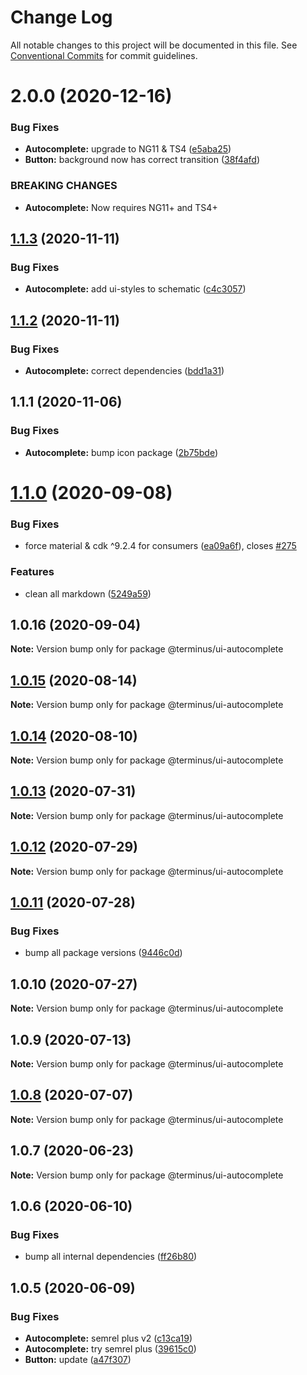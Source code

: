 # Change Log

All notable changes to this project will be documented in this file.
See [Conventional Commits](https://conventionalcommits.org) for commit guidelines.

# 2.0.0 (2020-12-16)


### Bug Fixes

* **Autocomplete:** upgrade to NG11 & TS4 ([e5aba25](https://github.com/GetTerminus/terminus-oss/commit/e5aba25c59ea7f423884bfc2b4962c2200cc4e7d))
* **Button:** background now has correct transition ([38f4afd](https://github.com/GetTerminus/terminus-oss/commit/38f4afd779813eab15ceea23b760ff5e6940c7bc))


### BREAKING CHANGES

* **Autocomplete:** Now requires NG11+ and TS4+





## [1.1.3](https://github.com/GetTerminus/terminus-oss/compare/@terminus/ui-autocomplete@1.1.2...@terminus/ui-autocomplete@1.1.3) (2020-11-11)


### Bug Fixes

* **Autocomplete:** add ui-styles to schematic ([c4c3057](https://github.com/GetTerminus/terminus-oss/commit/c4c3057bb68e2a1166d62c69305b79de2e4f9ba7))





## [1.1.2](https://github.com/GetTerminus/terminus-oss/compare/@terminus/ui-autocomplete@1.1.1...@terminus/ui-autocomplete@1.1.2) (2020-11-11)


### Bug Fixes

* **Autocomplete:** correct dependencies ([bdd1a31](https://github.com/GetTerminus/terminus-oss/commit/bdd1a31b5b1d8a89da6df08cf2a2ffd095b7d89b))





## 1.1.1 (2020-11-06)


### Bug Fixes

* **Autocomplete:** bump icon package ([2b75bde](https://github.com/GetTerminus/terminus-oss/commit/2b75bde786bad0d42053b9e8338f980ce90b3fdb))





# [1.1.0](https://github.com/GetTerminus/terminus-oss/compare/@terminus/ui-autocomplete@1.0.16...@terminus/ui-autocomplete@1.1.0) (2020-09-08)


### Bug Fixes

* force material & cdk ^9.2.4 for consumers ([ea09a6f](https://github.com/GetTerminus/terminus-oss/commit/ea09a6ff88a1ea239fe0e24cb011abfb3ffc8908)), closes [#275](https://github.com/GetTerminus/terminus-oss/issues/275)


### Features

* clean all markdown ([5249a59](https://github.com/GetTerminus/terminus-oss/commit/5249a59486be63b6d9a0be7a801defb9b6adcedc))





## 1.0.16 (2020-09-04)

**Note:** Version bump only for package @terminus/ui-autocomplete





## [1.0.15](https://github.com/GetTerminus/terminus-oss/compare/@terminus/ui-autocomplete@1.0.14...@terminus/ui-autocomplete@1.0.15) (2020-08-14)

**Note:** Version bump only for package @terminus/ui-autocomplete

## [1.0.14](https://github.com/GetTerminus/terminus-oss/compare/@terminus/ui-autocomplete@1.0.13...@terminus/ui-autocomplete@1.0.14) (2020-08-10)

**Note:** Version bump only for package @terminus/ui-autocomplete

## [1.0.13](https://github.com/GetTerminus/terminus-oss/compare/@terminus/ui-autocomplete@1.0.12...@terminus/ui-autocomplete@1.0.13) (2020-07-31)

**Note:** Version bump only for package @terminus/ui-autocomplete

## [1.0.12](https://github.com/GetTerminus/terminus-oss/compare/@terminus/ui-autocomplete@1.0.11...@terminus/ui-autocomplete@1.0.12) (2020-07-29)

**Note:** Version bump only for package @terminus/ui-autocomplete

## [1.0.11](https://github.com/GetTerminus/terminus-oss/compare/@terminus/ui-autocomplete@1.0.10...@terminus/ui-autocomplete@1.0.11) (2020-07-28)

### Bug Fixes

* bump all package versions ([9446c0d](https://github.com/GetTerminus/terminus-oss/commit/9446c0d5cde3bd693cfba7cabbfd2db443a47b00))

## 1.0.10 (2020-07-27)

**Note:** Version bump only for package @terminus/ui-autocomplete

## 1.0.9 (2020-07-13)

**Note:** Version bump only for package @terminus/ui-autocomplete

## [1.0.8](https://github.com/GetTerminus/terminus-oss/compare/@terminus/ui-autocomplete@1.0.7...@terminus/ui-autocomplete@1.0.8) (2020-07-07)

**Note:** Version bump only for package @terminus/ui-autocomplete

## 1.0.7 (2020-06-23)

**Note:** Version bump only for package @terminus/ui-autocomplete

## 1.0.6 (2020-06-10)

### Bug Fixes

* bump all internal dependencies ([ff26b80](https://github.com/GetTerminus/terminus-oss/commit/ff26b806bb599401f006996be5b567a378e68ef3))

## 1.0.5 (2020-06-09)

### Bug Fixes

* **Autocomplete:** semrel plus v2 ([c13ca19](https://github.com/GetTerminus/terminus-oss/commit/c13ca191dfc7ef447dd13c0156c1e8aadaef1156))
* **Autocomplete:** try semrel plus ([39615c0](https://github.com/GetTerminus/terminus-oss/commit/39615c0d54dc4c772b2f53e1ef15098782b63e72))
* **Button:** update ([a47f307](https://github.com/GetTerminus/terminus-oss/commit/a47f30757b9216d6ee76788c117e76eacf5289e5))
